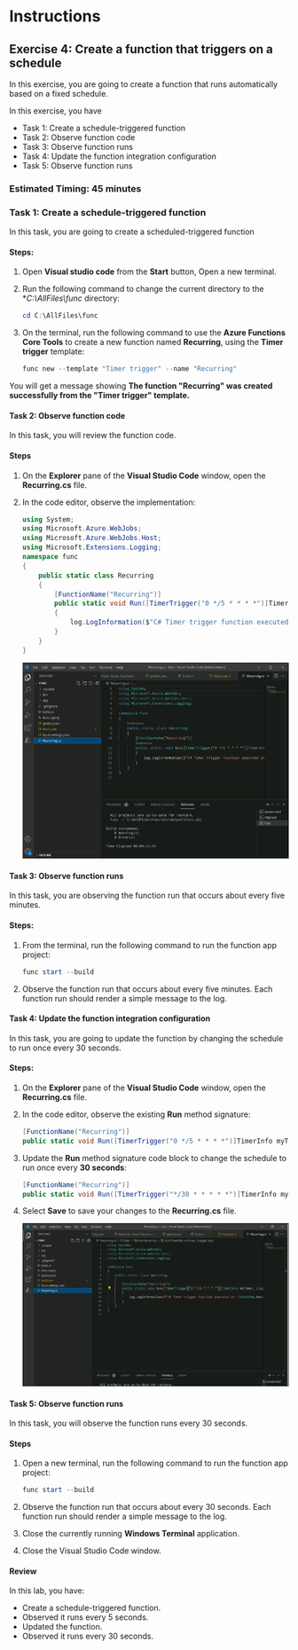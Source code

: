 # Instructions

## Exercise 4: Create a function that triggers on a schedule

In this exercise, you are going to create a function that runs automatically based on a fixed schedule.

In this exercise, you have

   + Task 1: Create a schedule-triggered function
   + Task 2: Observe function code
   + Task 3: Observe function runs
   + Task 4: Update the function integration configuration
   + Task 5: Observe function runs

### Estimated Timing: 45 minutes

### Task 1: Create a schedule-triggered function

In this task, you are going to create a scheduled-triggered function

#### Steps:

1. Open **Visual studio code** from the **Start** button, Open a new terminal.

1. Run the following command to change the current directory to the **C:\AllFiles\func* directory:

    ```powershell
    cd C:\AllFiles\func
    ```

1. On the terminal, run the following command to use the **Azure Functions Core Tools** to create a new function named **Recurring**, using the **Timer trigger** template:

    ```powershell
    func new --template "Timer trigger" --name "Recurring"
    ```

You will get a message showing **The function "Recurring" was created successfully from the "Timer trigger" template.**  

#### Task 2: Observe function code

In this task, you will review the function code.

#### Steps

1. On the **Explorer** pane of the **Visual Studio Code** window, open the **Recurring.cs** file.

1. In the code editor, observe the implementation:

    ```csharp
    using System;
    using Microsoft.Azure.WebJobs;
    using Microsoft.Azure.WebJobs.Host;
    using Microsoft.Extensions.Logging;    
    namespace func
    {
        public static class Recurring
        {
            [FunctionName("Recurring")]
            public static void Run([TimerTrigger("0 */5 * * * *")]TimerInfo myTimer, ILogger log)
            {
                log.LogInformation($"C# Timer trigger function executed at: {DateTime.Now}");
            }
        }
    }
    ```
        
   ![img](../media/recur1.png)


#### Task 3: Observe function runs

In this task, you are observing the function run that occurs about every five minutes.

#### Steps:

1. From the terminal, run the following command to run the function app project:

    ```powershell
    func start --build
    ```
    
1. Observe the function run that occurs about every five minutes. Each function run should render a simple message to the log.


#### Task 4: Update the function integration configuration

In this task, you are going to update the function by changing the schedule to run once every 30 seconds.

#### Steps:

1. On the **Explorer** pane of the **Visual Studio Code** window, open the **Recurring.cs** file.

1. In the code editor, observe the existing **Run** method signature:

    ```csharp
    [FunctionName("Recurring")]
    public static void Run([TimerTrigger("0 */5 * * * *")]TimerInfo myTimer, ILogger log)
    ```

1. Update the **Run** method signature code block to change the schedule to run once every **30 seconds**:

    ```csharp
    [FunctionName("Recurring")]
    public static void Run([TimerTrigger("*/30 * * * * *")]TimerInfo myTimer, ILogger log)
    ```

1. Select **Save** to save your changes to the **Recurring.cs** file.

    ![img](../media/recur2.png)

#### Task 5: Observe function runs

In this task, you will observe the function runs every 30 seconds.

#### Steps

1. Open a new terminal, run the following command to run the function app project:

    ```powershell
    func start --build
    ```
     
1. Observe the function run that occurs about every 30 seconds. Each function run should render a simple message to the log.

1. Close the currently running **Windows Terminal** application.

1. Close the Visual Studio Code window.

#### Review

In this lab, you have:

- Create a schedule-triggered function.
- Observed it runs every 5 seconds.
- Updated the function.
- Observed it runs every 30 seconds.
